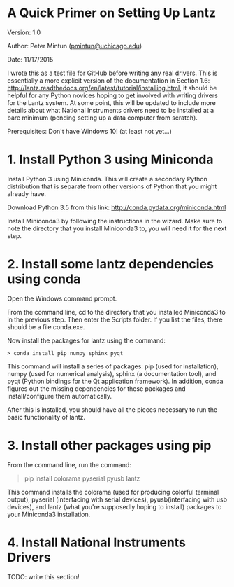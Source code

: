 # A Quick Primer on Setting Up Lantz #
Version: 1.0

Author: Peter Mintun (pmintun@uchicago.edu)

Date: 11/17/2015

I wrote this as a test file for GitHub before writing any real drivers. This is essentially a more explicit version of the documentation in Section 1.6: http://lantz.readthedocs.org/en/latest/tutorial/installing.html, it should be helpful for any Python novices hoping to get involved with writing drivers for the Lantz system. At some point, this will be updated to include more details about what National Instruments drivers need to be installed at a bare minimum (pending setting up a data computer from scratch).

Prerequisites: Don't have Windows 10! (at least not yet...)

# 1. Install Python 3 using Miniconda #
Install Python 3 using Miniconda. This will create a secondary Python distribution that is separate from other versions of Python that you might already have.

Download Python 3.5 from this link: http://conda.pydata.org/miniconda.html

Install Miniconda3 by following the instructions in the wizard. Make sure to note the directory that you install Miniconda3 to, you will need it for the next step.

# 2. Install some lantz dependencies using conda #
Open the Windows command prompt.

From the command line, cd to the directory that you installed Miniconda3 to in the previous step. Then enter the Scripts folder. If you list the files, there should be a file conda.exe.

Now install the packages for lantz using the command:

    > conda install pip numpy sphinx pyqt


This command will install a series of packages: pip (used for installation), numpy (used for numerical analysis), sphinx (a documentation tool), and pyqt (Python bindings for the Qt application framework). In addition, conda figures out the missing dependencies for these packages and install/configure them automatically.

After this is installed, you should have all the pieces necessary to run the basic functionality of lantz.

# 3. Install other packages using pip #
From the command line, run the command:

   > pip install colorama pyserial pyusb lantz

This command installs the colorama (used for producing colorful terminal output), pyserial (interfacing with serial devices), pyusb(interfacing with usb devices), and lantz (what you're supposedly hoping to install) packages to your Miniconda3 installation.

# 4. Install National Instruments Drivers #
TODO: write this section!
